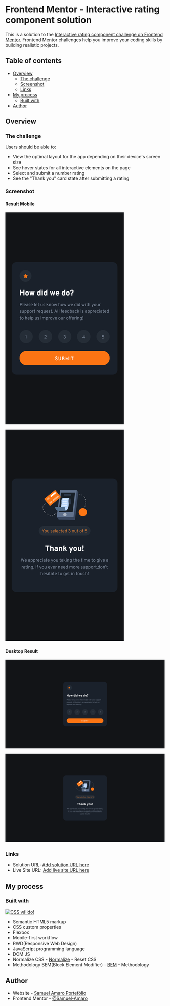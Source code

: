 # Frontend Mentor - Interactive rating component solution

This is a solution to the [Interactive rating component challenge on Frontend Mentor](https://www.frontendmentor.io/challenges/interactive-rating-component-koxpeBUmI). Frontend Mentor challenges help you improve your coding skills by building realistic projects. 

## Table of contents

- [Overview](#overview)
  - [The challenge](#the-challenge)
  - [Screenshot](#screenshot)
  - [Links](#links)
- [My process](#my-process)
  - [Built with](#built-with)
- [Author](#author)

## Overview

### The challenge

Users should be able to:

- View the optimal layout for the app depending on their device's screen size
- See hover states for all interactive elements on the page
- Select and submit a number rating
- See the "Thank you" card state after submitting a rating

### Screenshot

#### Result Mobile

![](./printscreens/mobile-result.png)

![](./printscreens/mobile-tanks-result.png)

#### Desktop Result

![](./printscreens/desktop-result.png)

![](./printscreens/desktop-tanks-result.png)

### Links

- Solution URL: [Add solution URL here](https://your-solution-url.com)
- Live Site URL: [Add live site URL here](https://your-live-site-url.com)

## My process

### Built with

<p>
    <a href="http://jigsaw.w3.org/css-validator/check/referer">
      <img style="border:0;width:88px;height:31px;" src="http://jigsaw.w3.org/css-validator/images/vcss-blue" alt="CSS válido!"/>
    </a>
</p>

- Semantic HTML5 markup
- CSS custom properties
- Flexbox
- Mobile-first workflow
- RWD(Responsive Web Design)
- JavaScript programming language
- DOM JS
- Normalize CSS - [Normalize](https://necolas.github.io/normalize.css/) - Reset CSS
- Methodology BEM(Block Element Modifier) - [BEM](http://getbem.com/introduction/) - Methodology

## Author

- Website - [Samuel Amaro Portefólio](https://samuel-amaro.github.io/portefolio-website/)
- Frontend Mentor - [@Samuel-Amaro](https://www.frontendmentor.io/profile/Samuel-Amaro)



